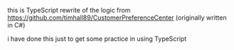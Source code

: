 this is TypeScript rewrite of the logic from https://github.com/timhall89/CustomerPreferenceCenter (originally written in C#)

i have done this just to get some practice in using TypeScript